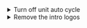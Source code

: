 <details>
  <summary>Turn off unit auto cycle</summary>
  <p>
  
    Go to `Documents/My Games/Sid Meyer's Civilization VI`, open the `UserOptions.txt` and change the value to 0.  
```ini
;Does the selection auto cycle to the next available unit? (0 = no, 1 = yes)  
AutoUnitCycle 0
```
  </p>
</details>

<details>
  <summary>Remove the intro logos</summary>
  <p>
  1. Download blank .bk2 file from [](here)  
  2. Replace file in `\Base\Platforms\Windows\Movies`
  </p>
</details>
